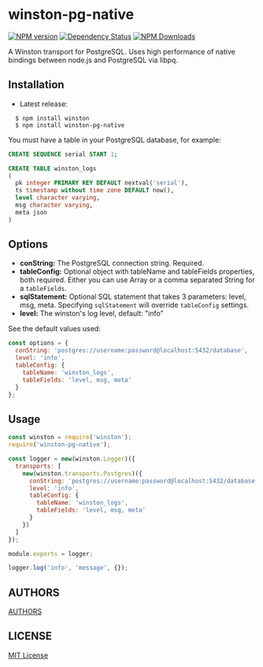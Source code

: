 # winston-pg-native

[![NPM version](https://img.shields.io/npm/v/winston-pg-native.svg)](https://npmjs.org/package/winston-pg-native)
[![Dependency Status](https://david-dm.org/ofkindness/winston-pg-native.svg?theme=shields.io)](https://david-dm.org/ofkindness/winston-pg-native)
[![NPM Downloads](https://img.shields.io/npm/dm/winston-pg-native.svg)](https://npmjs.org/package/winston-pg-native)

A Winston transport for PostgreSQL. Uses high performance of native bindings between node.js and PostgreSQL via libpq.

## Installation

-	Latest release:

```console
  $ npm install winston
  $ npm install winston-pg-native
```

You must have a table in your PostgreSQL database, for example:

```sql
CREATE SEQUENCE serial START 1;

CREATE TABLE winston_logs
(
  pk integer PRIMARY KEY DEFAULT nextval('serial'),
  ts timestamp without time zone DEFAULT now(),
  level character varying,
  msg character varying,
  meta json
)
```

## Options

-	**conString:** The PostgreSQL connection string. Required.
-	**tableConfig:** Optional object with tableName and tableFields properties, both required. Either you can use Array or a comma separated String for a `tableFields`.
-	**sqlStatement:** Optional SQL statement that takes 3 parameters: level, msg, meta. Specifying `sqlStatement` will override `tableConfig` settings.
-	**level:** The winston's log level, default: "info"

See the default values used:

```js
const options = {
  conString: 'postgres://username:password@localhost:5432/database',
  level: 'info',
  tableConfig: {
    tableName: 'winston_logs',
    tableFields: 'level, msg, meta'
  }
};
```

## Usage

```js
const winston = require('winston');
require('winston-pg-native');

const logger = new(winston.Logger)({
  transports: [
    new(winston.transports.Postgres)({
      conString: 'postgres://username:password@localhost:5432/database',
      level: 'info',
      tableConfig: {
        tableName: 'winston_logs',
        tableFields: 'level, msg, meta'
      }
    })
  ]
});

module.exports = logger;
```

```js
logger.log('info', 'message', {});
```

## AUTHORS

[AUTHORS](https://github.com/ofkindness/winston-pg-native/blob/master/AUTHORS)

## LICENSE

[MIT License](http://en.wikipedia.org/wiki/MIT_License)
